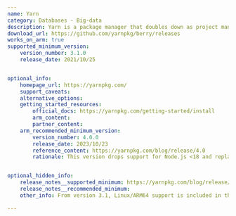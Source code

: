 ```yaml
---
name: Yarn
category: Databases - Big-data
description: Yarn is a package manager that doubles down as project manager. Whether user work on simple projects or industry monorepos, whether users are an open source developer or an enterprise user.
download_url: https://github.com/yarnpkg/berry/releases
works_on_arm: true
supported_minimum_version:
    version_number: 3.1.0
    release_date: 2021/10/25


optional_info:
    homepage_url: https://yarnpkg.com/
    support_caveats:
    alternative_options:
    getting_started_resources:
        official_docs: https://yarnpkg.com/getting-started/install
        arm_content:
        partner_content:
    arm_recommended_minimum_version:
        version_number: 4.0.0
        release_date: 2023/10/23
        reference_content: https://yarnpkg.com/blog/release/4.0
        rationale: This version drops support for Node.js <18 and replaces yarnPath with Corepack for simpler version management. It introduces a new JavaScript-based constraints engine, replacing Prolog, and now includes all official plugins by default. A new Hardened Mode boosts lockfile security, especially in public GitHub PRs. UI has been revamped, with clearer install logs and config output. Performance sees a major leap—installs are up to 3x faster than Yarn 3.6, thanks to improved metadata caching.


optional_hidden_info:
    release_notes__supported_minimum: https://yarnpkg.com/blog/release/3.1
    release_notes__recommended_minimum:
    other_info: From version 3.1, Linux/ARM64 support is included in the .yarnc.yml (The user will be able to configure Yarn's internal settings in this file), kindly refer [here](https://yarnpkg.com/configuration/yarnrc#supportedArchitectures)

---
```



